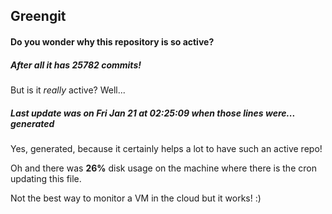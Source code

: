 ## Greengit

#### Do you wonder why this repository is so active?

##### After all it has 25782 commits!

But is it *really* active? Well...

##### Last update was on Fri Jan 21 at 02:25:09 when those lines were... generated

Yes, generated, because it certainly helps a lot to have such an active repo!

Oh and there was **26%** disk usage on the machine
where there is the cron updating this file.

Not the best way to monitor a VM in the cloud but it works! :)
